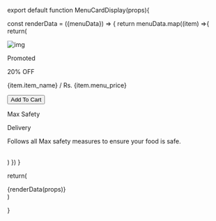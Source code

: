 
export default function MenuCardDisplay(props){
    
   const renderData = ({menuData}) => {
    return menuData.map((item) =>{
        return(
            <div>
                <div className="product-img">
                    <img className="img" src={item.menu_image} alt="img"/>
                    <div className="text-promoted">
                        <p>Promoted</p>
                    </div>
                    <div className="text-offer">
                        <p>20% OFF</p>
                    </div>
                </div>
                <div className="textContent">
                    <div className="item-details">
                        <p className="item-title"><span>{item.item_name}</span> / Rs. {item.menu_price}</p>
                        <button className="btn">Add To Cart</button>
                    </div>
                    <div className="text-box">
                        <div className="hr"></div>
                        <div className="box-lowerText">
                            <div className="left-lowerText">
                                <p className="max-safety">Max Safety</p>
                                <p claclassNamess="delivery">Delivery</p>
                            </div>
                            <div className="right-lowerText">
                                <p>Follows all Max safety measures to ensure your food is safe.</p>
                            </div>
                        </div>
                    </div>   
                </div>
            </div>
        )
    })
   }
  

   return(
    <div class="box">
        {renderData(props)}
    </div>
   )

}